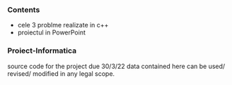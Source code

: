 ### Contents
- cele 3 problme realizate in c++
- proiectul in PowerPoint

### Proiect-Informatica
source code for the project due 30/3/22
data contained here can be used/ revised/ modified in any legal scope.


